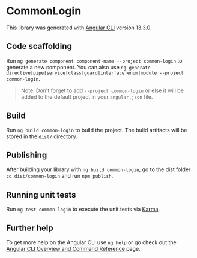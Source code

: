# CommonLogin

This library was generated with [Angular CLI](https://github.com/angular/angular-cli) version 13.3.0.

## Code scaffolding

Run `ng generate component component-name --project common-login` to generate a new component. You can also use `ng generate directive|pipe|service|class|guard|interface|enum|module --project common-login`.
> Note: Don't forget to add `--project common-login` or else it will be added to the default project in your `angular.json` file. 

## Build

Run `ng build common-login` to build the project. The build artifacts will be stored in the `dist/` directory.

## Publishing

After building your library with `ng build common-login`, go to the dist folder `cd dist/common-login` and run `npm publish`.

## Running unit tests

Run `ng test common-login` to execute the unit tests via [Karma](https://karma-runner.github.io).

## Further help

To get more help on the Angular CLI use `ng help` or go check out the [Angular CLI Overview and Command Reference](https://angular.io/cli) page.

